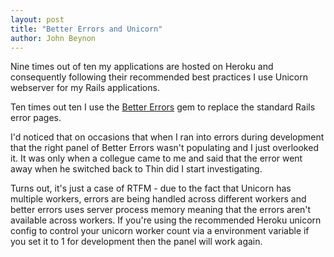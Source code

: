 ```yaml
---
layout: post
title: "Better Errors and Unicorn" 
author: John Beynon
---
```


Nine times out of ten my applications are hosted on Heroku and consequently
following their recommended best practices I use Unicorn webserver for my Rails
applications. 

Ten times out ten I use the [Better Errors](https://github.com/charliesome/better_error) gem to replace the standard Rails
error pages.

I'd noticed that on occasions that when I ran into errors during development
that the right panel of Better Errors wasn't populating and I just overlooked it.
It was only when a collegue came to me and said that the error went away when he
switched back to Thin did I start investigating.

Turns out, it's just a case of RTFM - due to the fact that Unicorn has multiple
workers, errors are being handled across different workers and better errors uses
server process memory meaning that the errors aren't available across workers. If
you're using the recommended Heroku unicorn config to control your unicorn
worker count via a environment variable if you set it to 1 for development
then the panel will work again.
